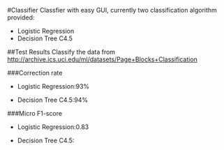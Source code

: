 #Classifier
Classfier with easy GUI, currently two classification algorithm provided:
* Logistic Regression
* Decision Tree C4.5


##Test Results
Classify the data from http://archive.ics.uci.edu/ml/datasets/Page+Blocks+Classification

###Correction rate
* Logistic Regression:93%

* Decision Tree C4.5:94%

###Micro F1-score
* Logistic Regression:0.83

* Decision Tree C4.5:


